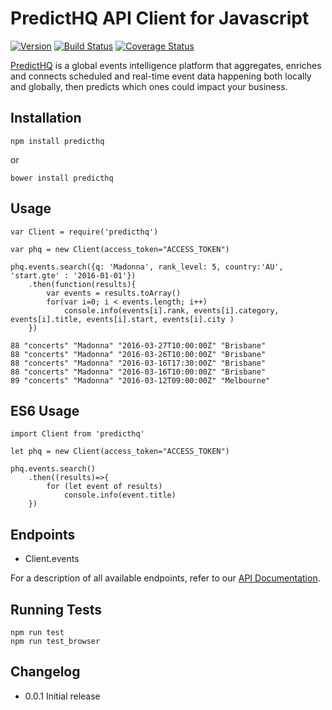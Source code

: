 # PredictHQ API Client for Javascript

[![Version](https://badge.fury.io/js/predicthq.svg)](http://badge.fury.io/js/predicthq)
[![Build Status](https://travis-ci.org/predicthq/sdk-js.svg?branch=master)](https://travis-ci.org/predicthq/sdk-js)
[![Coverage Status](https://coveralls.io/repos/github/predicthq/sdk-js/badge.svg?branch=master)](https://coveralls.io/github/predicthq/sdk-js?branch=master)

[PredictHQ](https://www.predicthq.com/) is a global events intelligence platform that aggregates, enriches and connects scheduled and real-time event data happening both locally and globally, then predicts which ones could impact your business.


## Installation

    npm install predicthq

or

    bower install predicthq
    
## Usage

    var Client = require('predicthq')
     
    var phq = new Client(access_token="ACCESS_TOKEN")
    
    phq.events.search({q: 'Madonna', rank_level: 5, country:'AU', 'start.gte' : '2016-01-01'})
        .then(function(results){
            var events = results.toArray()
            for(var i=0; i < events.length; i++)
                console.info(events[i].rank, events[i].category, events[i].title, events[i].start, events[i].city )
        })

    88 "concerts" "Madonna" "2016-03-27T10:00:00Z" "Brisbane"
    88 "concerts" "Madonna" "2016-03-26T10:00:00Z" "Brisbane"
    88 "concerts" "Madonna" "2016-03-16T17:30:00Z" "Brisbane"
    88 "concerts" "Madonna" "2016-03-16T10:00:00Z" "Brisbane"
    89 "concerts" "Madonna" "2016-03-12T09:00:00Z" "Melbourne"
    
## ES6 Usage
    
    import Client from 'predicthq'
    
    let phq = new Client(access_token="ACCESS_TOKEN")
    
    phq.events.search()
        .then((results)=>{
            for (let event of results)
                console.info(event.title)
        })
    

## Endpoints

* Client.events


For a description of all available endpoints, refer to our [API Documentation](https://developer.predicthq.com/).

## Running Tests

    npm run test
    npm run test_browser 

## Changelog

* 0.0.1     Initial release
